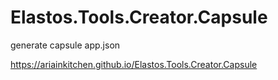 # Elastos.Tools.Creator.Capsule
generate capsule app.json

https://ariainkitchen.github.io/Elastos.Tools.Creator.Capsule
